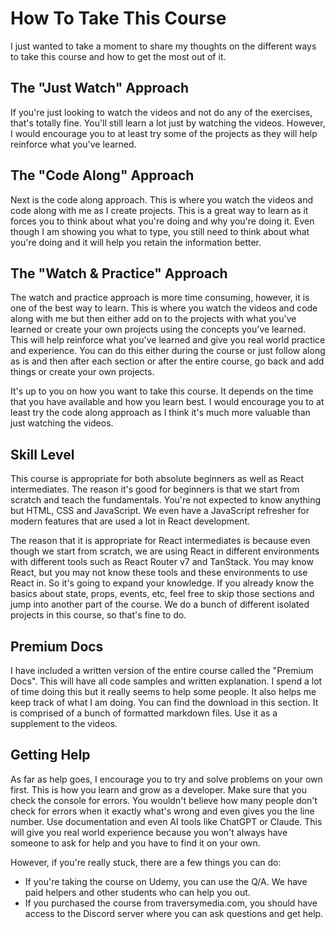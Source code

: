 # How To Take This Course

I just wanted to take a moment to share my thoughts on the different ways to take this course and how to get the most out of it.

## The "Just Watch" Approach

If you're just looking to watch the videos and not do any of the exercises, that's totally fine. You'll still learn a lot just by watching the videos. However, I would encourage you to at least try some of the projects as they will help reinforce what you've learned.

## The "Code Along" Approach

Next is the code along approach. This is where you watch the videos and code along with me as I create projects. This is a great way to learn as it forces you to think about what you're doing and why you're doing it. Even though I am showing you what to type, you still need to think about what you're doing and it will help you retain the information better.

## The "Watch & Practice" Approach

The watch and practice approach is more time consuming, however, it is one of the best way to learn. This is where you watch the videos and code along with me but then either add on to the projects with what you've learned or create your own projects using the concepts you've learned. This will help reinforce what you've learned and give you real world practice and experience. You can do this either during the course or just follow along as is and then after each section or after the entire course, go back and add things or create your own projects.

It's up to you on how you want to take this course. It depends on the time that you have available and how you learn best. I would encourage you to at least try the code along approach as I think it's much more valuable than just watching the videos.

## Skill Level

This course is appropriate for both absolute beginners as well as React intermediates. The reason it's good for beginners is that we start from scratch and teach the fundamentals. You're not expected to know anything but HTML, CSS and JavaScript. We even have a JavaScript refresher for modern features that are used a lot in React development.

The reason that it is appropriate for React intermediates is because even though we start from scratch, we are using React in different environments with different tools such as React Router v7 and TanStack. You may know React, but you may not know these tools and these environments to use React in. So it's going to expand your knowledge. If you already know the basics about state, props, events, etc, feel free to skip those sections and jump into another part of the course. We do a bunch of different isolated projects in this course, so that's fine to do.

## Premium Docs

I have included a written version of the entire course called the "Premium Docs". This will have all code samples and written explanation. I spend a lot of time doing this but it really seems to help some people. It also helps me keep track of what I am doing. You can find the download in this section. It is comprised of a bunch of formatted markdown files. Use it as a supplement to the videos.


## Getting Help

As far as help goes, I encourage you to try and solve problems on your own first. This is how you learn and grow as a developer. Make sure that you check the console for errors. You wouldn't believe how many people don't check for errors when it exactly what's wrong and even gives you the line number. Use documentation and even AI tools like ChatGPT or Claude. This will give you real world experience because you won't always have someone to ask for help and you have to find it on your own.

However, if you're really stuck, there are a few things you can do:

- If you're taking the course on Udemy, you can use the Q/A. We have paid helpers and other students who can help you out.
- If you purchased the course from traversymedia.com, you should have access to the Discord server where you can ask questions and get help.

